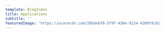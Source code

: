 ```yaml
---
template: BlogIndex
title: Applications
subtitle: ''
featuredImage: 'https://ucarecdn.com/20bdebf6-5f9f-430e-8124-4200fdc01143/-/preview/1920x900/'
---
```

